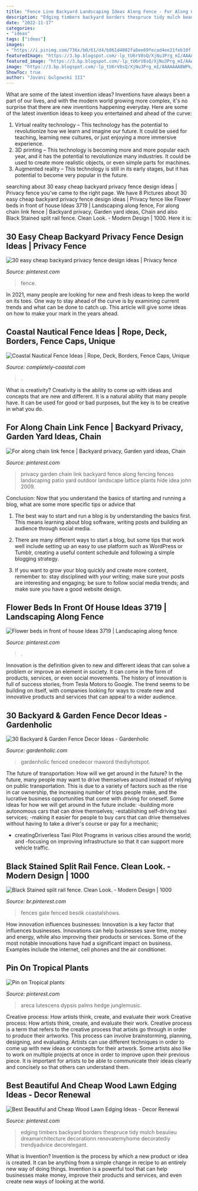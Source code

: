 ```yaml
---
title: "Fence Line Backyard Landscaping Ideas Along Fence - For Along Chain Link Fence"
description: "Edging timbers backyard borders thespruce tidy mulch beaulieu dreamarchitecture decorationn renovatemyhome decoratediy trendyadvice decorelegant"
date: "2022-11-17"
categories:
- "ideas"
tags: ["ideas"]
images:
- "https://i.pinimg.com/736x/b0/61/d4/b061d4002fa8ee69fecad4ee21feb10f.jpg"
featuredImage: "https://3.bp.blogspot.com/-lp_tU6rV8sQ/XjNu3Prg_mI/AAAAAAABWPk/apuxrboQ9XYVMjB7E8j1PbVbaihUAp4bgCLcBGAsYHQ/s1600/rope-tying-fence-ideas.jpg"
featured_image: "https://3.bp.blogspot.com/-lp_tU6rV8sQ/XjNu3Prg_mI/AAAAAAABWPk/apuxrboQ9XYVMjB7E8j1PbVbaihUAp4bgCLcBGAsYHQ/s1600/rope-tying-fence-ideas.jpg"
image: "https://3.bp.blogspot.com/-lp_tU6rV8sQ/XjNu3Prg_mI/AAAAAAABWPk/apuxrboQ9XYVMjB7E8j1PbVbaihUAp4bgCLcBGAsYHQ/s1600/rope-tying-fence-ideas.jpg"
ShowToc: true
author: "Jovani Gulgowski III"
---
```



What are some of the latest invention ideas?
Inventions have always been a part of our lives, and with the modern world growing more complex, it's no surprise that there are new inventions happening everyday. Here are some of the latest invention ideas to keep you entertained and ahead of the curve: 
1. Virtual reality technology – This technology has the potential to revolutionize how we learn and imagine our future. It could be used for teaching, learning new cultures, or just enjoying a more immersive experience. 
2. 3D printing – This technology is becoming more and more popular each year, and it has the potential to revolutionize many industries. It could be used to create more realistic objects, or even simple parts for machines. 
3. Augmented reality – This technology is still in its early stages, but it has potential to become very popular in the future.

	

		
searching about 30 easy cheap backyard privacy fence design ideas | Privacy fence you've came to the right page. We have 8 Pictures about 30 easy cheap backyard privacy fence design ideas | Privacy fence like Flower beds in front of house Ideas 3719 | Landscaping along fence, For along chain link fence | Backyard privacy, Garden yard ideas, Chain and also Black Stained split rail fence. Clean Look. - Modern Design | 1000. Here it is:
		
    
## 30 Easy Cheap Backyard Privacy Fence Design Ideas | Privacy Fence

<img loading=lazy src="https://i.pinimg.com/736x/b0/61/d4/b061d4002fa8ee69fecad4ee21feb10f.jpg" onerror="this.onerror=null;this.src='https://tse2.mm.bing.net/th?id=OIP.KWK2rED3C3MqRzqmDofasQHaLF&amp;pid=15.1';" alt="30 easy cheap backyard privacy fence design ideas | Privacy fence">

_Source: pinterest.com_

>fence. 

	

In 2021, many people are looking for new and fresh ideas to keep the world on its toes. One way to stay ahead of the curve is by examining current trends and what can be done to catch up. This article will give some ideas on how to make your mark in the years ahead.

    
## Coastal Nautical Fence Ideas | Rope, Deck, Borders, Fence Caps, Unique

<img loading=lazy src="https://3.bp.blogspot.com/-lp_tU6rV8sQ/XjNu3Prg_mI/AAAAAAABWPk/apuxrboQ9XYVMjB7E8j1PbVbaihUAp4bgCLcBGAsYHQ/s1600/rope-tying-fence-ideas.jpg" onerror="this.onerror=null;this.src='https://tse2.mm.bing.net/th?id=OIP.gF3VvujxiAy8PRNKan1FlQHaHi&amp;pid=15.1';" alt="Coastal Nautical Fence Ideas | Rope, Deck, Borders, Fence Caps, Unique">

_Source: completely-coastal.com_

>. 

	

What is creativity?
Creativity is the ability to come up with ideas and concepts that are new and different. It is a natural ability that many people have. It can be used for good or bad purposes, but the key is to be creative in what you do.

    
## For Along Chain Link Fence | Backyard Privacy, Garden Yard Ideas, Chain

<img loading=lazy src="https://i.pinimg.com/736x/2d/b6/09/2db609afb0e85027238e166d096a6d24.jpg" onerror="this.onerror=null;this.src='https://tse3.mm.bing.net/th?id=OIP.QqrPdCpAxIViXyFVq5HGrwHaFj&amp;pid=15.1';" alt="For along chain link fence | Backyard privacy, Garden yard ideas, Chain">

_Source: pinterest.com_

>privacy garden chain link backyard fence along fencing fences landscaping patio yard outdoor landscape lattice plants hide idea john 2009. 

	

Conclusion: Now that you understand the basics of starting and running a blog, what are some more specific tips or advice that
1. The best way to start and run a blog is by understanding the basics first. This means learning about blog software, writing posts and building an audience through social media.
2. There are many different ways to start a blog, but some tips that work well include setting up an easy to use platform such as WordPress or Tumblr, creating a useful content schedule and following a simple blogging strategy.

3. If you want to grow your blog quickly and create more content, remember to: stay disciplined with your writing; make sure your posts are interesting and engaging; be sure to follow social media trends; and make sure you have a good website design.

    
## Flower Beds In Front Of House Ideas 3719 | Landscaping Along Fence

<img loading=lazy src="https://i.pinimg.com/736x/10/3d/4f/103d4ff06cab5124b34b93e20ed44d57.jpg" onerror="this.onerror=null;this.src='https://tse2.mm.bing.net/th?id=OIP.bEl_hg7F_Lh4W6IMLTYMOwHaHa&amp;pid=15.1';" alt="Flower beds in front of house Ideas 3719 | Landscaping along fence">

_Source: pinterest.com_

>. 

	

Innovation is the definition given to new and different ideas that can solve a problem or improve an element in society. It can come in the form of products, services, or even social movements. The history of innovation is full of success stories, from Tesla Motors to Google. The trend seems to be building on itself, with companies looking for ways to create new and innovative products and services that can appeal to a wider audience.

    
## 30 Backyard &amp; Garden Fence Decor Ideas - Gardenholic

<img loading=lazy src="https://gardenholic.com/wp-content/uploads/2019/01/Fence-1.jpg" onerror="this.onerror=null;this.src='https://tse3.mm.bing.net/th?id=OIP._l_5dep5_3OMS2o6bpScswHaJ4&amp;pid=15.1';" alt="30 Backyard &amp; Garden Fence Decor Ideas - Gardenholic">

_Source: gardenholic.com_

>gardenholic fenced onedecor maword thediyhotspot. 

	

The future of transportation: How will we get around in the future?
In the future, many people may want to drive themselves around instead of relying on public transportation. This is due to a variety of factors such as the rise in car ownership, the increasing number of trips people make, and the lucrative business opportunities that come with driving for oneself. 
Some ideas for how we will get around in the future include: 
-building more autonomous cars that can drive themselves; 
-establishing self-driving taxi services; 
-making it easier for people to buy cars that can drive themselves without having to take a driver's course or pay for a mechanic; 
- creatingDriverless Taxi Pilot Programs in various cities around the world; and 
-focusing on improving infrastructure so that it can support more vehicle traffic.

    
## Black Stained Split Rail Fence. Clean Look. - Modern Design | 1000

<img loading=lazy src="https://i.pinimg.com/736x/b7/16/15/b716158f818f0e1fa1d344f3eb66e5ac.jpg" onerror="this.onerror=null;this.src='https://tse1.mm.bing.net/th?id=OIP.KNSHS8omSreE2bR1TjzsbwHaFj&amp;pid=15.1';" alt="Black Stained split rail fence. Clean Look. - Modern Design | 1000">

_Source: br.pinterest.com_

>fences gate fenced besök coastalshows. 

	

How innovation influences businesses:
Innovation is a key factor that influences businesses. Innovations can help businesses save time, money and energy, while also improving their products or services. Some of the most notable innovations have had a significant impact on business. Examples include the internet, cell phones and the air conditioner.

    
## Pin On Tropical Plants

<img loading=lazy src="https://i.pinimg.com/736x/d6/37/ef/d637ef3a78c1509784dc444e35d2693d.jpg" onerror="this.onerror=null;this.src='https://tse4.mm.bing.net/th?id=OIP.q8t97bukIoD3fJCoQugZUwHaFj&amp;pid=15.1';" alt="Pin on Tropical plants">

_Source: pinterest.com_

>areca lutescens dypsis palms hedge junglemusic. 

	

Creative process: How artists think, create, and evaluate their work
Creative process: How artists think, create, and evaluate their work.
Creative process is a term that refers to the creative process that artists go through in order to produce their artworks. This process can involve brainstorming, planning, designing, and evaluating. Artists can use different techniques in order to come up with new ideas or concepts for their artwork. Some artists also like to work on multiple projects at once in order to improve upon their previous piece. It is important for artists to be able to communicate their ideas clearly and concisely so that others can understand them.

    
## Best Beautiful And Cheap Wood Lawn Edging Ideas - Decor Renewal

<img loading=lazy src="https://i.pinimg.com/736x/44/33/a6/4433a6e2f657cfe6621f34385bbeec61.jpg" onerror="this.onerror=null;this.src='https://tse4.mm.bing.net/th?id=OIP.qgLh8cJnG0DgGag3j8qU4AHaMV&amp;pid=15.1';" alt="Best Beautiful and Cheap Wood Lawn Edging Ideas - Decor Renewal">

_Source: pinterest.com_

>edging timbers backyard borders thespruce tidy mulch beaulieu dreamarchitecture decorationn renovatemyhome decoratediy trendyadvice decorelegant. 

	

What is Invention?
Invention is the process by which a new product or idea is created. It can be anything from a simple change in recipe to an entirely new way of doing things. Invention is a powerful tool that can help businesses make money, improve their products and services, and even create new ways of looking at the world.

